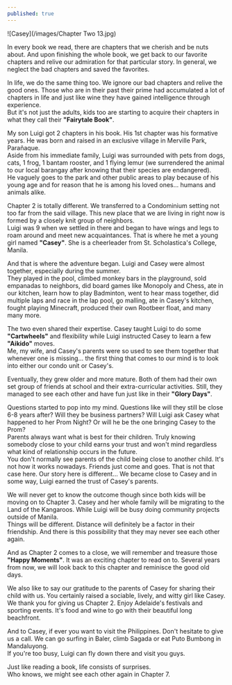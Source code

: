 ```yaml
---
published: true
---
```

![Casey](/images/Chapter Two 13.jpg)

In every book we read, there are chapters that we cherish and be nuts about. And upon finishing the whole book, we get back to our favorite chapters and relive our admiration for that particular story. In general, we neglect the bad chapters and saved the favorites.

In life, we do the same thing too. We ignore our bad chapters and relive the good ones. Those who are in their past their prime had accumulated a lot of chapters in life and just like wine they have gained intelligence through experience.   
But it's not just the adults, kids too are starting to acquire their chapters in what they call their **"Fairytale Book"**.

My son Luigi got 2 chapters in his book. His 1st chapter was his formative years. He was born and raised in an exclusive village in Merville Park, Parañaque.   
Aside from his immediate family, Luigi was surrounded with pets from dogs, cats, 1 frog, 1 bantam rooster, and 1 flying lemur (we surrendered the animal to our local barangay after knowing that their species are endangered).   
He vaguely goes to the park and other public areas to play because of his young age and for reason that he is among his loved ones... humans and animals alike. 

Chapter 2 is totally different.  We transferred to a Condominium setting not too far from the said village. This new place that we are living in right now is formed by a closely knit group of neighbors.   
Luigi was 9 when we settled in there and began to have wings and legs to roam around and meet new acquaintances. 
That is where he met a young girl named **"Casey"**. She is a cheerleader from St. Scholastica's College, Manila.  

And that is where the adventure began. Luigi and Casey were almost together, especially during the summer.   
They played in the pool, climbed monkey bars in the playground, sold empanadas to neighbors, did board games like Monopoly and Chess, ate in our kitchen, learn how to play Badminton, went to hear mass together, did multiple laps and race in the lap pool, go malling, ate in Casey's kitchen, fought playing Minecraft, produced their own Rootbeer float, and many many more.

The two even shared their expertise. Casey taught Luigi to do some **"Cartwheels"** and flexibility while Luigi instructed Casey to learn a few **"Aikido"** moves.   
Me, my wife, and Casey's parents were so used to see them together that whenever one is missing... the first thing that comes to our mind is to look into either our condo unit or Casey's. 

Eventually, they grew older and more mature. Both of them had their own set group of friends at school and their extra-curricular activities. 
Still, they managed to see each other and have fun just like in their **"Glory Days"**.

Questions started to pop into my mind. Questions like will they still be close 6-8 years after? Will they be business partners? Will Luigi ask Casey what happened to her Prom Night? Or will he be the one bringing Casey to the Prom?   
Parents always want what is best for their children. Truly knowing somebody close to your child earns your trust and won't mind regardless what kind of relationship occurs in the future.   
You don't normally see parents of the child being close to another child. It's not how it works nowadays. Friends just come and goes. That is not that case here. 
Our story here is different... We became close to Casey and in some way, Luigi earned the trust of Casey's parents.

We will never get to know the outcome though since both kids will be moving on to Chapter 3. Casey and her whole family will be migrating to the Land of the Kangaroos. While Luigi will be busy doing community projects outside of Manila.   
Things will be different.  Distance will definitely be a factor in their friendship. And there is this possibility that they may never see each other again. 

And as Chapter 2 comes to a close, we will remember and treasure those **"Happy Moments"**. It was an exciting chapter to read on to. 
Several years from now, we will look back to this chapter and reminisce the good old days. 

We also like to say our gratitude to the parents of Casey for sharing their child with us. You certainly raised a sociable, lively, and witty girl like Casey.   
We thank you for giving us Chapter 2.
Enjoy Adelaide's festivals and sporting events. It's food and wine to go with their beautiful long beachfront. 

And to Casey, if ever you want to visit the Philippines. Don't hesitate to give us a call. We can go surfing in Baler, climb Sagada or eat Puto Bumbong in Mandaluyong.   
If you're too busy, Luigi can fly down there and visit you guys. 

Just like reading a book, life consists of surprises.   
Who knows, we might see each other again in Chapter 7.

